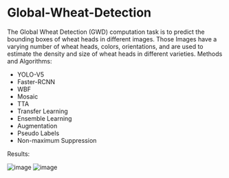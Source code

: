 # Global-Wheat-Detection
The Global Wheat Detection (GWD) computation task is to predict the bounding boxes of wheat heads in different images. Those Images have a varying number of wheat heads, colors, orientations, and are used to estimate the density and size of wheat heads in different varieties.
Methods and Algorithms:
* YOLO-V5
* Faster-RCNN
* WBF
* Mosaic
* TTA
* Transfer Learning
* Ensemble Learning 
* Augmentation
* Pseudo Labels
* Non-maximum Suppression

Results:


![image](https://user-images.githubusercontent.com/20040462/129441989-e058c32a-f74b-49e6-8ebd-9c2535cb04ec.png)
![image](https://user-images.githubusercontent.com/20040462/129442001-8c3d6be6-fc88-4a11-857f-9e744cff326d.png)
